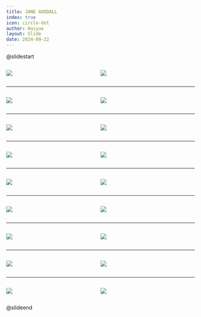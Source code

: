 ```yaml
---
title: JANE GOODALL
index: true
icon: circle-dot
author: Haiyue
layout: Slide
date: 2024-09-22
---
```

 
@slidestart

<div style="display:flex">
<div style="flex:1">

![](https://raw.githubusercontent.com/yclord/reading/refs/heads/master/english/Level-L/JANE%20GOODALL/001.webp)
</div>
<div style="flex:1">

![](https://raw.githubusercontent.com/yclord/reading/refs/heads/master/english/Level-L/JANE%20GOODALL/002.webp)
</div>
</div>

---

<div style="display:flex">
<div style="flex:1">

![](https://raw.githubusercontent.com/yclord/reading/refs/heads/master/english/Level-L/JANE%20GOODALL/003.webp)
</div>
<div style="flex:1">

![](https://raw.githubusercontent.com/yclord/reading/refs/heads/master/english/Level-L/JANE%20GOODALL/004.webp)
</div>
</div>

---

<div style="display:flex">
<div style="flex:1">

![](https://raw.githubusercontent.com/yclord/reading/refs/heads/master/english/Level-L/JANE%20GOODALL/005.webp)
</div>
<div style="flex:1">

![](https://raw.githubusercontent.com/yclord/reading/refs/heads/master/english/Level-L/JANE%20GOODALL/006.webp)
</div>
</div>

---

<div style="display:flex">
<div style="flex:1">

![](https://raw.githubusercontent.com/yclord/reading/refs/heads/master/english/Level-L/JANE%20GOODALL/007.webp)
</div>
<div style="flex:1">

![](https://raw.githubusercontent.com/yclord/reading/refs/heads/master/english/Level-L/JANE%20GOODALL/008.webp)
</div>
</div>

---

<div style="display:flex">
<div style="flex:1">

![](https://raw.githubusercontent.com/yclord/reading/refs/heads/master/english/Level-L/JANE%20GOODALL/009.webp)
</div>
<div style="flex:1">

![](https://raw.githubusercontent.com/yclord/reading/refs/heads/master/english/Level-L/JANE%20GOODALL/010.webp)
</div>
</div>

---

<div style="display:flex">
<div style="flex:1">

![](https://raw.githubusercontent.com/yclord/reading/refs/heads/master/english/Level-L/JANE%20GOODALL/011.webp)
</div>
<div style="flex:1">

![](https://raw.githubusercontent.com/yclord/reading/refs/heads/master/english/Level-L/JANE%20GOODALL/012.webp)
</div>
</div>

---

<div style="display:flex">
<div style="flex:1">

![](https://raw.githubusercontent.com/yclord/reading/refs/heads/master/english/Level-L/JANE%20GOODALL/013.webp)
</div>
<div style="flex:1">

![](https://raw.githubusercontent.com/yclord/reading/refs/heads/master/english/Level-L/JANE%20GOODALL/014.webp)
</div>
</div>

---

<div style="display:flex">
<div style="flex:1">

![](https://raw.githubusercontent.com/yclord/reading/refs/heads/master/english/Level-L/JANE%20GOODALL/015.webp)
</div>
<div style="flex:1">

![](https://raw.githubusercontent.com/yclord/reading/refs/heads/master/english/Level-L/JANE%20GOODALL/016.webp)
</div>
</div>

---

<div style="display:flex">
<div style="flex:1">

![](https://raw.githubusercontent.com/yclord/reading/refs/heads/master/english/Level-L/JANE%20GOODALL/017.webp)
</div>
<div style="flex:1">

![](https://raw.githubusercontent.com/yclord/reading/refs/heads/master/english/Level-L/JANE%20GOODALL/018.webp)
</div>
</div>

@slideend